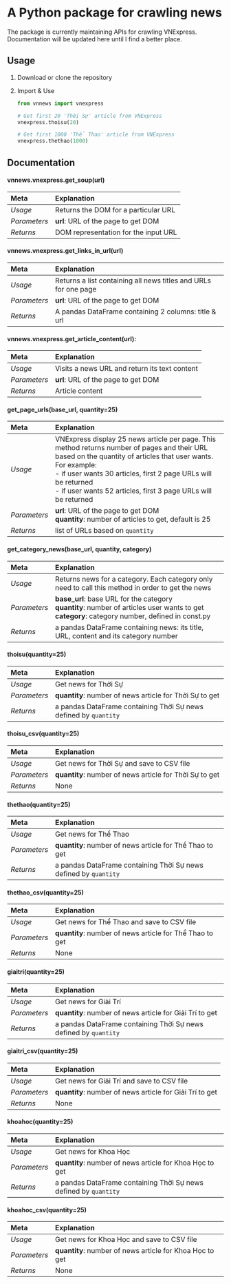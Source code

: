# A Python package for crawling news
The package is currently maintaining APIs for crawling VNExpress. Documentation will be updated here until I find a better place.

## Usage

1. Download or clone the repository

2. Import & Use

    ```python
    from vnnews import vnexpress
    
    # Get first 20 'Thời Sự' article from VNExpress
    vnexpress.thoisu(20) 
    
    # Get first 1000 'Thể Thao' article from VNExpress
    vnexpress.thethao(1000) 
    ```
    
## Documentation

#### vnnews.vnexpress.get_soup(url)

| Meta | Explanation |
| :---- | :----------- |
| *Usage* | Returns the DOM for a particular URL |
| *Parameters* | **url**: URL of the page to get DOM |
| *Returns* | DOM representation for the input URL |

#### vnnews.vnexpress.get_links_in_url(url)

| Meta | Explanation |
| :---- | :----------- |
| *Usage* | Returns a list containing all news titles and URLs for one page |
| *Parameters* | **url**: URL of the page to get DOM |
| *Returns* | A pandas DataFrame containing 2 columns: title & url |

#### vnnews.vnexpress.get_article_content(url):

| Meta | Explanation |
| :---- | :----------- |
| *Usage* | Visits a news URL and return its text content |
| *Parameters* | **url**: URL of the page to get DOM |
| *Returns* | Article content |

#### get_page_urls(base_url, quantity=25)

| Meta | Explanation |
| :---- | :----------- |
| *Usage* | VNExpress display 25 news article per page. This method returns number of pages and their URL based on the quantity of articles that user wants. For example: <br> - if user wants 30 articles, first 2 page URLs will be returned <br> - if user wants 52 articles, first 3 page URLs will be returned |
| *Parameters* | **url**: URL of the page to get DOM <br> **quantity**: number of articles to get, default is 25|
| *Returns* | list of URLs based on `quantity` |

#### get_category_news(base_url, quantity, category)

| Meta | Explanation |
| :---- | :----------- |
| *Usage* | Returns news for a category. Each category only need to call this method in order to get the news |
| *Parameters* | **base_url**: base URL for the category <br> **quantity**: number of articles user wants to get <br> **category**: category number, defined in const.py |
| *Returns* | a pandas DataFrame containing news: its title, URL, content and its category number |

#### thoisu(quantity=25)

| Meta | Explanation |
| :---- | :----------- |
| *Usage* | Get news for Thời Sự |
| *Parameters* | **quantity**: number of news article for Thời Sự to get |
| *Returns* | a pandas DataFrame containing Thời Sự news defined by `quantity` |

#### thoisu_csv(quantity=25)

| Meta | Explanation |
| :---- | :----------- |
| *Usage* | Get news for Thời Sự and save to CSV file |
| *Parameters* | **quantity**: number of news article for Thời Sự to get |
| *Returns* | None |

#### thethao(quantity=25)

| Meta | Explanation |
| :---- | :----------- |
| *Usage* | Get news for Thể Thao |
| *Parameters* | **quantity**: number of news article for Thể Thao to get |
| *Returns* | a pandas DataFrame containing Thời Sự news defined by `quantity` |

#### thethao_csv(quantity=25)

| Meta | Explanation |
| :---- | :----------- |
| *Usage* | Get news for Thể Thao and save to CSV file |
| *Parameters* | **quantity**: number of news article for Thể Thao to get |
| *Returns* | None |

#### giaitri(quantity=25)

| Meta | Explanation |
| :---- | :----------- |
| *Usage* | Get news for Giải Trí |
| *Parameters* | **quantity**: number of news article for Giải Trí to get |
| *Returns* | a pandas DataFrame containing Thời Sự news defined by `quantity` |

#### giaitri_csv(quantity=25)

| Meta | Explanation |
| :---- | :----------- |
| *Usage* | Get news for Giải Trí and save to CSV file |
| *Parameters* | **quantity**: number of news article for Giải Trí to get |
| *Returns* | None |

#### khoahoc(quantity=25)

| Meta | Explanation |
| :---- | :----------- |
| *Usage* | Get news for Khoa Học |
| *Parameters* | **quantity**: number of news article for Khoa Học to get |
| *Returns* | a pandas DataFrame containing Thời Sự news defined by `quantity` |

#### khoahoc_csv(quantity=25)

| Meta | Explanation |
| :---- | :----------- |
| *Usage* | Get news for Khoa Học and save to CSV file |
| *Parameters* | **quantity**: number of news article for Khoa Học to get |
| *Returns* | None |